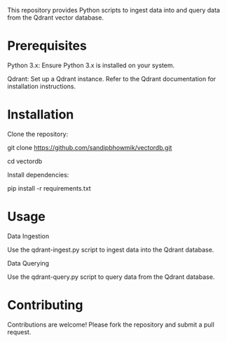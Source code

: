 This repository provides Python scripts to ingest data into and query data from the Qdrant vector database.

# Prerequisites

Python 3.x: Ensure Python 3.x is installed on your system.

Qdrant: Set up a Qdrant instance. Refer to the Qdrant documentation for installation instructions.

# Installation

Clone the repository:

git clone https://github.com/sandipbhowmik/vectordb.git

cd vectordb

Install dependencies:

pip install -r requirements.txt

# Usage
Data Ingestion

Use the qdrant-ingest.py script to ingest data into the Qdrant database.

Data Querying

Use the qdrant-query.py script to query data from the Qdrant database.

# Contributing

Contributions are welcome! Please fork the repository and submit a pull request.
